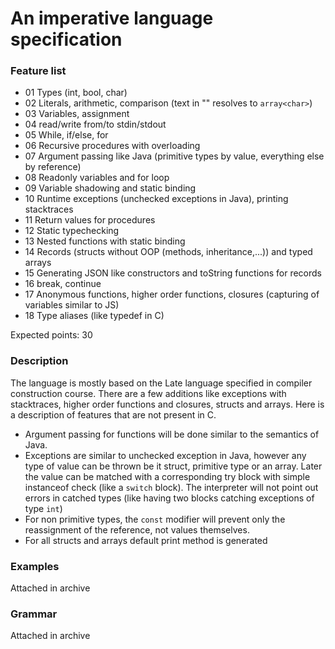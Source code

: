 # An imperative language specification

### Feature list

  - 01 Types (int, bool, char)
  - 02 Literals, arithmetic, comparison (text in "" resolves to `array<char>`)
  - 03 Variables, assignment
  - 04 read/write from/to stdin/stdout
  - 05 While, if/else, for
  - 06 Recursive procedures with overloading
  - 07 Argument passing like Java (primitive types by value, everything else by reference)
  - 08 Readonly variables and for loop
  - 09 Variable shadowing and static binding
  - 10 Runtime exceptions (unchecked exceptions in Java), printing stacktraces
  - 11 Return values for procedures
  - 12 Static typechecking
  - 13 Nested functions with static binding
  - 14 Records (structs without OOP (methods, inheritance,...)) and typed arrays
  - 15 Generating JSON like constructors and toString functions for records
  - 16 break, continue
  - 17 Anonymous functions, higher order functions, closures (capturing of variables similar to JS)
  - 18 Type aliases (like typedef in C)

Expected points: 30

### Description

The language is mostly based on the Late language specified in compiler construction course. There are a few additions like exceptions with stacktraces, higher order functions and closures, structs and arrays. Here is a description of features that are not present in C.

- Argument passing for functions will be done similar to the semantics of Java. 
- Exceptions are similar to unchecked exception in Java, however any type of value can be thrown be it struct, primitive type or an array. Later the value can be matched with a corresponding try block with simple instanceof check (like a `switch` block). The interpreter will not point out errors in catched types (like having two blocks catching exceptions of type `int`)  
- For non primitive types, the `const` modifier will prevent only the reassignment of the reference, not values themselves.
- For all structs and arrays default print method is generated

### Examples

Attached in archive

### Grammar

Attached in archive


